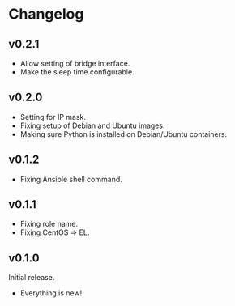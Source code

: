 # Changelog

## v0.2.1

- Allow setting of bridge interface.
- Make the sleep time configurable.

## v0.2.0

- Setting for IP mask.
- Fixing setup of Debian and Ubuntu images.
- Making sure Python is installed on Debian/Ubuntu containers.

## v0.1.2

- Fixing Ansible shell command.

## v0.1.1

- Fixing role name.
- Fixing CentOS => EL.

## v0.1.0

Initial release.

- Everything is new!
